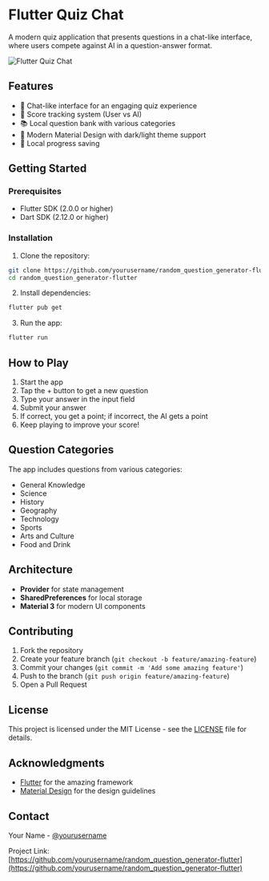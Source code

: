 # Flutter Quiz Chat

A modern quiz application that presents questions in a chat-like interface, where users compete against AI in a question-answer format.

![Flutter Quiz Chat](assets/app_screenshot.png)

## Features

- 🤖 Chat-like interface for an engaging quiz experience
- 🎯 Score tracking system (User vs AI)
- 📚 Local question bank with various categories
- 🎨 Modern Material Design with dark/light theme support
- 💾 Local progress saving

## Getting Started

### Prerequisites

- Flutter SDK (2.0.0 or higher)
- Dart SDK (2.12.0 or higher)

### Installation

1. Clone the repository:
```bash
git clone https://github.com/yourusername/random_question_generator-flutter.git
cd random_question_generator-flutter
```

2. Install dependencies:
```bash
flutter pub get
```

3. Run the app:
```bash
flutter run
```

## How to Play

1. Start the app
2. Tap the + button to get a new question
3. Type your answer in the input field
4. Submit your answer
5. If correct, you get a point; if incorrect, the AI gets a point
6. Keep playing to improve your score!

## Question Categories

The app includes questions from various categories:
- General Knowledge
- Science
- History
- Geography
- Technology
- Sports
- Arts and Culture
- Food and Drink

## Architecture

- **Provider** for state management
- **SharedPreferences** for local storage
- **Material 3** for modern UI components

## Contributing

1. Fork the repository
2. Create your feature branch (`git checkout -b feature/amazing-feature`)
3. Commit your changes (`git commit -m 'Add some amazing feature'`)
4. Push to the branch (`git push origin feature/amazing-feature`)
5. Open a Pull Request

## License

This project is licensed under the MIT License - see the [LICENSE](LICENSE) file for details.

## Acknowledgments

- [Flutter](https://flutter.dev/) for the amazing framework
- [Material Design](https://material.io/) for the design guidelines

## Contact

Your Name - [@yourusername](https://twitter.com/yourusername)

Project Link: [https://github.com/yourusername/random_question_generator-flutter](https://github.com/yourusername/random_question_generator-flutter) 